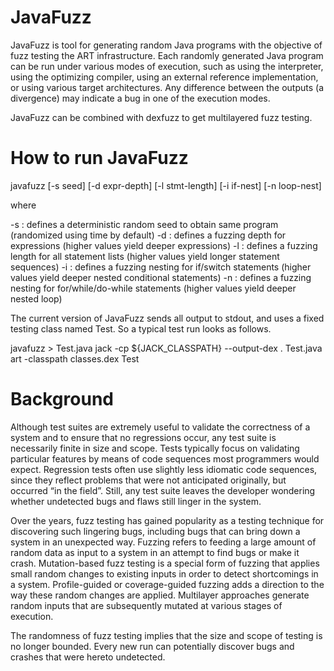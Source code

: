 JavaFuzz
========

JavaFuzz is tool for generating random Java programs with the objective of
fuzz testing the ART infrastructure. Each randomly generated Java program
can be run under various modes of execution, such as using the interpreter,
using the optimizing compiler, using an external reference implementation,
or using various target architectures. Any difference between the outputs
(a divergence) may indicate a bug in one of the execution modes.

JavaFuzz can be combined with dexfuzz to get multilayered fuzz testing.

How to run JavaFuzz
===================

javafuzz
  [-s seed] [-d expr-depth] [-l stmt-length] [-i if-nest] [-n loop-nest]

where

  -s : defines a deterministic random seed to obtain same program
       (randomized using time by default)
  -d : defines a fuzzing depth for expressions
       (higher values yield deeper expressions)
  -l : defines a fuzzing length for all statement lists
       (higher values yield longer statement sequences)
  -i : defines a fuzzing nesting for if/switch statements
       (higher values yield deeper nested conditional statements)
  -n : defines a fuzzing nesting for for/while/do-while statements
       (higher values yield deeper nested loop)

The current version of JavaFuzz sends all output to stdout, and uses
a fixed testing class named Test. So a typical test run looks as follows.

javafuzz > Test.java
jack -cp ${JACK_CLASSPATH} --output-dex . Test.java
art -classpath classes.dex Test

Background
==========

Although test suites are extremely useful to validate the correctness of a
system and to ensure that no regressions occur, any test suite is necessarily
finite in size and scope. Tests typically focus on validating particular
features by means of code sequences most programmers would expect. Regression
tests often use slightly less idiomatic code sequences, since they reflect
problems that were not anticipated originally, but occurred “in the field”.
Still, any test suite leaves the developer wondering whether undetected bugs
and flaws still linger in the system.

Over the years, fuzz testing has gained popularity as a testing technique for
discovering such lingering bugs, including bugs that can bring down a system in
an unexpected way. Fuzzing refers to feeding a large amount of random data as
input to a system in an attempt to find bugs or make it crash. Mutation-based
fuzz testing is a special form of fuzzing that applies small random changes to
existing inputs in order to detect shortcomings in a system. Profile-guided or
coverage-guided fuzzing adds a direction to the way these random changes are
applied. Multilayer approaches generate random inputs that are subsequently
mutated at various stages of execution.

The randomness of fuzz testing implies that the size and scope of testing is no
longer bounded. Every new run can potentially discover bugs and crashes that were
hereto undetected.
